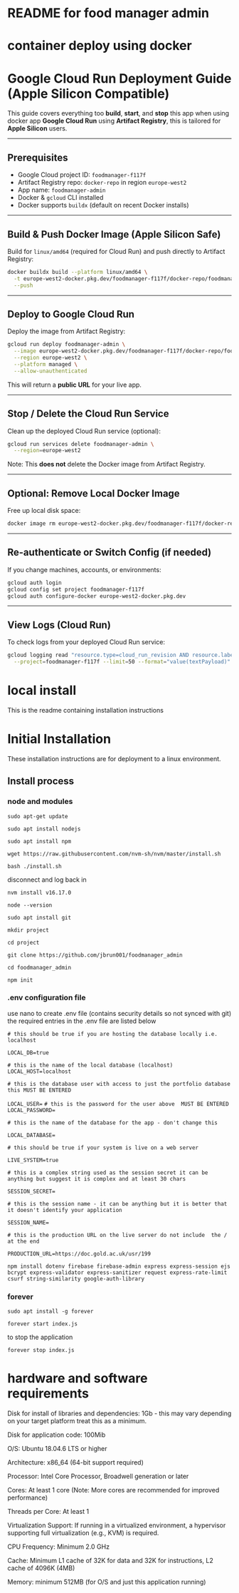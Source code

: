 # README for food manager admin

# container deploy using docker

# Google Cloud Run Deployment Guide (Apple Silicon Compatible)

This guide covers everything too **build**, **start**, and **stop** this app when using docker app  **Google Cloud Run** using **Artifact Registry**, this is tailored for **Apple Silicon** users.

---

## Prerequisites

- Google Cloud project ID: `foodmanager-f117f`
- Artifact Registry repo: `docker-repo` in region `europe-west2`
- App name: `foodmanager-admin`
- Docker & `gcloud` CLI installed
- Docker supports `buildx` (default on recent Docker installs)

---

## Build & Push Docker Image (Apple Silicon Safe)

Build for `linux/amd64` (required for Cloud Run) and push directly to Artifact Registry:

```bash
docker buildx build --platform linux/amd64 \
  -t europe-west2-docker.pkg.dev/foodmanager-f117f/docker-repo/foodmanager-admin . \
  --push
```

---

## Deploy to Google Cloud Run

Deploy the image from Artifact Registry:

```bash
gcloud run deploy foodmanager-admin \
  --image europe-west2-docker.pkg.dev/foodmanager-f117f/docker-repo/foodmanager-admin \
  --region europe-west2 \
  --platform managed \
  --allow-unauthenticated
```

This will return a **public URL** for your live app.

---

## Stop / Delete the Cloud Run Service

Clean up the deployed Cloud Run service (optional):

```bash
gcloud run services delete foodmanager-admin \
  --region=europe-west2
```

Note: This **does not** delete the Docker image from Artifact Registry.

---

## Optional: Remove Local Docker Image

Free up local disk space:

```bash
docker image rm europe-west2-docker.pkg.dev/foodmanager-f117f/docker-repo/foodmanager-admin
```

---

## Re-authenticate or Switch Config (if needed)

If you change machines, accounts, or environments:

```bash
gcloud auth login
gcloud config set project foodmanager-f117f
gcloud auth configure-docker europe-west2-docker.pkg.dev
```

---

## View Logs (Cloud Run)

To check logs from your deployed Cloud Run service:

```bash
gcloud logging read "resource.type=cloud_run_revision AND resource.labels.service_name=foodmanager-admin" \
  --project=foodmanager-f117f --limit=50 --format="value(textPayload)"
```




# local install
This is the readme containing installation instructions 

# Initial Installation
These installation instructions are for deployment to a linux environment.

## Install process 

### node and modules

`sudo apt-get update`

`sudo apt install nodejs`

`sudo apt install npm`

`wget https://raw.githubusercontent.com/nvm-sh/nvm/master/install.sh`

`bash ./install.sh`

disconnect and log back in

`nvm install v16.17.0`

`node --version` 

`sudo apt install git`

`mkdir project`

`cd project`

`git clone https://github.com/jbrun001/foodmanager_admin`

`cd foodmanager_admin`

`npm init`

### .env configuration file
use nano to create .env file (contains security details so not synced with git) the required entries in the .env file are listed below

`# this should be true if you are hosting the database locally i.e. localhost`

`LOCAL_DB=true`

`# this is the name of the local database (localhost)`
`LOCAL_HOST=localhost`

`# this is the database user with access to just the portfolio database this MUST BE ENTERED`

`LOCAL_USER=`
`# this is the password for the user above  MUST BE ENTERED`
`LOCAL_PASSWORD=`

`# this is the name of the database for the app - don't change this`

`LOCAL_DATABASE=`

`# this should be true if your system is live on a web server`

`LIVE_SYSTEM=true`

`# this is a complex string used as the session secret it can be anything but suggest it is complex and at least 30 chars`

`SESSION_SECRET=`

`# this is the session name - it can be anything but it is better that it doesn't identify your application`

`SESSION_NAME=`

`# this is the production URL on the live server do not include 
the / at the end`

`PRODUCTION_URL=https://doc.gold.ac.uk/usr/199`


`npm install dotenv firebase firebase-admin express express-session ejs bcrypt express-validator express-sanitizer request express-rate-limit csurf string-similarity google-auth-library`

### forever

`sudo apt install -g forever`

`forever start index.js`

to stop the application

`forever stop index.js`

# hardware and software requirements

Disk for install of libraries and dependencies: 1Gb - this may vary depending on your target platform treat this as a minimum.

Disk for application code: 100Mib

O/S: Ubuntu 18.04.6 LTS or higher 

Architecture: x86_64 (64-bit support required)

Processor: Intel Core Processor, Broadwell generation or later

Cores: At least 1 core (Note: More cores are recommended for improved performance)

Threads per Core: At least 1

Virtualization Support: If running in a virtualized environment, a hypervisor supporting full virtualization (e.g., KVM) is required.

CPU Frequency: Minimum 2.0 GHz 

Cache: Minimum L1 cache of 32K for data and 32K for instructions, L2 cache of 4096K (4MB)

Memory: minimum 512MB (for O/S and just this application running)

